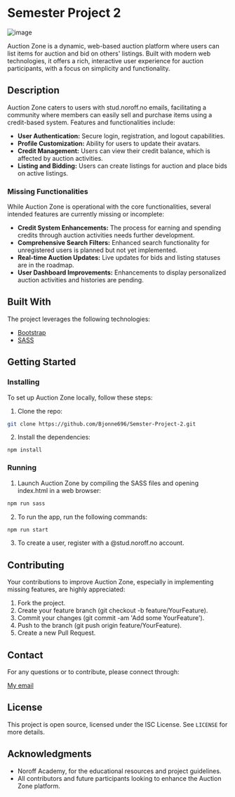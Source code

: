 # Semester Project 2

![image](https://github.com/Bjonne696/Semster-Project-2/blob/main/images/semester2.png?raw=true)

Auction Zone is a dynamic, web-based auction platform where users can list items for auction and bid on others' listings. Built with modern web technologies, it offers a rich, interactive user experience for auction participants, with a focus on simplicity and functionality.

## Description

Auction Zone caters to users with stud.noroff.no emails, facilitating a community where members can easily sell and purchase items using a credit-based system. Features and functionalities include:

- **User Authentication:** Secure login, registration, and logout capabilities.
- **Profile Customization:** Ability for users to update their avatars.
- **Credit Management:** Users can view their credit balance, which is affected by auction activities.
- **Listing and Bidding:** Users can create listings for auction and place bids on active listings.

### Missing Functionalities

While Auction Zone is operational with the core functionalities, several intended features are currently missing or incomplete:

- **Credit System Enhancements:** The process for earning and spending credits through auction activities needs further development.
- **Comprehensive Search Filters:** Enhanced search functionality for unregistered users is planned but not yet implemented.
- **Real-time Auction Updates:** Live updates for bids and listing statuses are in the roadmap.
- **User Dashboard Improvements:** Enhancements to display personalized auction activities and histories are pending.

## Built With

The project leverages the following technologies:

- [Bootstrap](https://getbootstrap.com/)
- [SASS](https://sass-lang.com/)

## Getting Started

### Installing

To set up Auction Zone locally, follow these steps:

1. Clone the repo:

```bash
git clone https://github.com/Bjonne696/Semster-Project-2.git
```

2. Install the dependencies:

```
npm install
```

### Running

1. Launch Auction Zone by compiling the SASS files and opening index.html in a web browser:

```bash
npm run sass
```

2. To run the app, run the following commands:

```bash
npm run start
```

3. To create a user, register with a @stud.noroff.no account.

## Contributing

Your contributions to improve Auction Zone, especially in implementing missing features, are highly appreciated:

1. Fork the project.
2. Create your feature branch (git checkout -b feature/YourFeature).
3. Commit your changes (git commit -am 'Add some YourFeature').
4. Push to the branch (git push origin feature/YourFeature).
5. Create a new Pull Request.

## Contact

For any questions or to contribute, please connect through:

[My email](mailto:Bjonne696@gmail.com)


## License

This project is open source, licensed under the ISC License. See `LICENSE` for more details.

## Acknowledgments

- Noroff Academy, for the educational resources and project guidelines.
- All contributors and future participants looking to enhance the Auction Zone platform.
